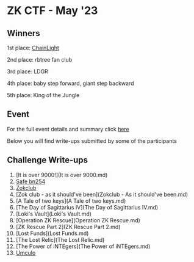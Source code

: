 # ZK CTF - May '23 

## Winners
1st place: [ChainLight](https://twitter.com/chainlight_io)

2nd place: rbtree fan club

3rd place: LDGR

4th place: baby step forward, giant step backward

5th place: King of the Jungle

## Event 
For the full event details and summary click [here](https://medium.com/@ingonyama/recap-zk-capture-the-flag-cdf3ffef8186)

Below you will find write-ups submitted by some of the participants

## Challenge Write-ups

 1. [It is over 9000!](It is over 9000.md) 
 2. [Safe bn254](safe_bn254.md)
 3. [Zokclub](zokclub.md)
 4. [Zok club - as it should've been](Zokclub - As it should've been.md) 
 5. [A Tale of two keys](A Tale of two keys.md) 
 6. [The Day of Sagittarius IV](The Day of Sagittarius IV.md)
 7. [Loki's Vault](Loki's Vault.md)
 8. [Operation ZK Rescue](Operation ZK Rescue.md)
 9. [ZK Rescue Part 2](ZK Rescue Part 2.md)
 10. [Lost Funds](Lost Funds.md)
 11. [The Lost Relic](The Lost Relic.md)
 12. [The Power of iNTEgers](The Power of iNTEgers.md)
 13. [Umculo](Umculo.md)

